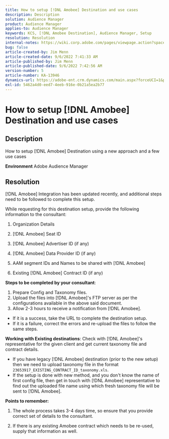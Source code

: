 ```yaml
---
title: How to setup [!DNL Amobee] Destination and use cases
description: Description
solution: Audience Manager
product: Audience Manager
applies-to: Audience Manager
keywords: KCS, [!DNL Amobee Destination], Audience Manager, Setup
resolution: Resolution
internal-notes: https://wiki.corp.adobe.com/pages/viewpage.action?spaceKey=MCPI&title=Turn+Amobee+-+AAM+Destination
bug: false
article-created-by: Jim Menn
article-created-date: 9/6/2022 7:41:33 AM
article-published-by: Jim Menn
article-published-date: 9/6/2022 7:42:56 AM
version-number: 5
article-number: KA-13946
dynamics-url: https://adobe-ent.crm.dynamics.com/main.aspx?forceUCI=1&pagetype=entityrecord&etn=knowledgearticle&id=1aac9553-b72d-ed11-9db1-0022480866ad
exl-id: 5462a4d0-eed7-4eeb-916e-0b21a5ea2b77
---
```

# How to setup [!DNL Amobee] Destination and use cases

## Description


How to setup [!DNL Amobee] Destination using a new approach and a few use cases

<b>Environment</b>
 Adobe Audience Manager


## Resolution


[!DNL Amobee] Integration has been updated recently, and additional steps need to be followed to complete this setup.

While requesting for this destination setup, provide the following information to the consultant:

1. Organization Details

2. [!DNL Amobee] Seat ID

3. [!DNL Amobee] Advertiser ID (if any)

4. [!DNL Amobee] Data Provider ID (if any)

5. AAM segment IDs and Names to be shared with [!DNL Amobee]

6. Existing [!DNL Amobee] Contract ID (if any)

<b>Steps to be completed by your consultant</b>:

1. Prepare Config and Taxonomy files.
2. Upload the files into [!DNL Amobee]'s FTP server as per the configurations available in the above said document.
3. Allow 2-3 hours to receive a notification from [!DNL Amobee].


- If it is a success, take the URL to complete the destination setup.
- If it is a failure, correct the errors and re-upload the files to follow the same steps.


<b>Working with Existing destinations</b>: Check with [!DNL Amobee]'s representative for the given client and get current taxonomy file and contract details.

- If you have legacy [!DNL Amobee] destination (prior to the new setup) then we need to upload taxonomy file in the format `23653917_EXISTING_CONTRACT_ID_taxonomy.xls`.
- If the setup is done with new method, and you don't know the name of first config file, then get in touch with [!DNL Amobee] representative to find out the uploaded file name using which fresh taxonomy file will be sent to [!DNL Amobee].


<b>Points to remember:</b>

1. The whole process takes 3-4 days time, so ensure that you provide correct set of details to the consultant.

2. If there is any existing Amobee contract which needs to be re-used, supply that information as well.
